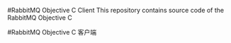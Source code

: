 #RabbitMQ Objective C  Client
This repository contains source code of the RabbitMQ Objective C

#RabbitMQ Objective C 客户端
